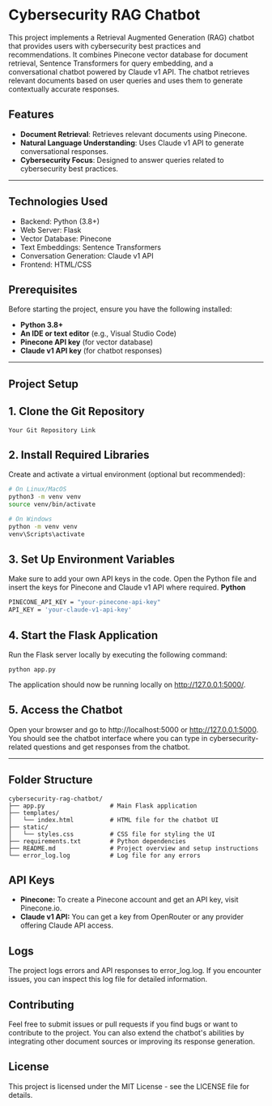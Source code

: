 # **Cybersecurity RAG Chatbot**

This project implements a Retrieval Augmented Generation (RAG) chatbot that provides users with cybersecurity best practices and recommendations. It combines Pinecone vector database for document retrieval, Sentence Transformers for query embedding, and a conversational chatbot powered by Claude v1 API. The chatbot retrieves relevant documents based on user queries and uses them to generate contextually accurate responses.

## **Features**
- **Document Retrieval**: Retrieves relevant documents using Pinecone.
- **Natural Language Understanding**: Uses Claude v1 API to generate conversational responses.
- **Cybersecurity Focus**: Designed to answer queries related to cybersecurity best practices.

---

## **Technologies Used**
- Backend: Python (3.8+)
- Web Server: Flask
- Vector Database: Pinecone
- Text Embeddings: Sentence Transformers
- Conversation Generation: Claude v1 API
- Frontend: HTML/CSS

## **Prerequisites**

Before starting the project, ensure you have the following installed:

- **Python 3.8+**
- **An IDE or text editor** (e.g., Visual Studio Code)
- **Pinecone API key** (for vector database)
- **Claude v1 API key** (for chatbot responses)
  
---
## **Project Setup**

## **1. Clone the Git Repository**
```
Your Git Repository Link
```
## **2. Install Required Libraries**

Create and activate a virtual environment (optional but recommended):

```bash
# On Linux/MacOS
python3 -m venv venv
source venv/bin/activate

# On Windows
python -m venv venv
venv\Scripts\activate

```

## **3. Set Up Environment Variables**

Make sure to add your own API keys in the code. Open the Python file and insert the keys for Pinecone and Claude v1 API where required.
**Python**
```bash
PINECONE_API_KEY = "your-pinecone-api-key"
API_KEY = 'your-claude-v1-api-key'
```

## **4. Start the Flask Application**
Run the Flask server locally by executing the following command:
```
python app.py
```
The application should now be running locally on http://127.0.0.1:5000/.

## **5. Access the Chatbot**
Open your browser and go to http://localhost:5000 or http://127.0.0.1:5000. You should see the chatbot interface where you can type in cybersecurity-related questions and get responses from the chatbot.

---

## **Folder Structure**
```
cybersecurity-rag-chatbot/
├── app.py                  # Main Flask application
├── templates/
│   └── index.html          # HTML file for the chatbot UI
├── static/
│   └── styles.css          # CSS file for styling the UI
├── requirements.txt        # Python dependencies
├── README.md               # Project overview and setup instructions
└── error_log.log           # Log file for any errors
```
## **API Keys**
- **Pinecone:** To create a Pinecone account and get an API key, visit Pinecone.io.
- **Claude v1 API:** You can get a key from OpenRouter or any provider offering Claude API access.

## **Logs**
The project logs errors and API responses to error_log.log. If you encounter issues, you can inspect this log file for detailed information.

## **Contributing**
Feel free to submit issues or pull requests if you find bugs or want to contribute to the project. You can also extend the chatbot's abilities by integrating other document sources or improving its response generation.

## **License**
This project is licensed under the MIT License - see the LICENSE file for details.
